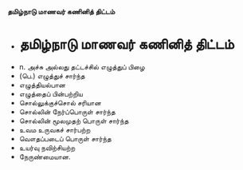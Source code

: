 **தமிழ்நாடு மாணவர் கணினித் திட்டம்**
- # தமிழ்நாடு மாணவர் கணினித் திட்டம்
- n. அச்சு அல்லது தட்டச்சில் எழுத்துப் பிழை
- (பெ.) எழுத்துச் சார்ந்த
- எழுத்தியல்பான
- எழுத்தைப் பின்பற்றிய
- சொல்லுக்குச்சொல் சரியான
- சொல்லின் நேர்ப்பொருள் சார்ந்த
- சொல்லின் மூலமுதற் பொருள் சார்ந்த
- உவம உருவகச் சார்பற்ற
- வௌதப்படைப் பொருள் சார்ந்த
- உயர்வு நவிற்சியற்ற
- நேருண்மையான.

